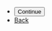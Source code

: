 
<ul class="usa-button-group">
  <li class="usa-button-group__item">
    <button type="button" class="usa-button">Continue</button>
  </li>
    <li class="usa-button-group__item">
    <a href="javascript:void(0);" class="usa-button usa-button--unstyled"
      >Back</a
    >
  </li>
</ul>